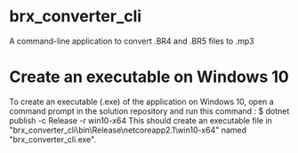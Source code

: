 # brx_converter_cli
A command-line application to convert .BR4 and .BR5 files to .mp3

# Create an executable on Windows 10
To create an executable (.exe) of the application on Windows 10, open a command prompt in the solution repository and run this command :
  $ dotnet publish -c Release -r win10-x64
 This should create an executable file in "brx_converter_cli\bin\Release\netcoreapp2.1\win10-x64" named "brx_converter_cli.exe".
